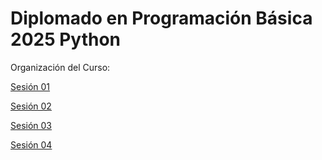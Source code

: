 # Diplomado en Programación Básica 2025 Python

Organización del Curso:

[Sesión 01](https://github.com/Vaquera-Araujo/Diplomado-Python-2025/blob/main/sesion_01.ipynb)

[Sesión 02](https://github.com/Vaquera-Araujo/Diplomado-Python-2025/blob/main/sesion_02.ipynb)

[Sesión 03](https://github.com/Vaquera-Araujo/Diplomado-Python-2025/blob/main/sesion_03.ipynb)

[Sesión 04](https://github.com/Vaquera-Araujo/Diplomado-Python-2025/blob/main/sesion_04.ipynb)




